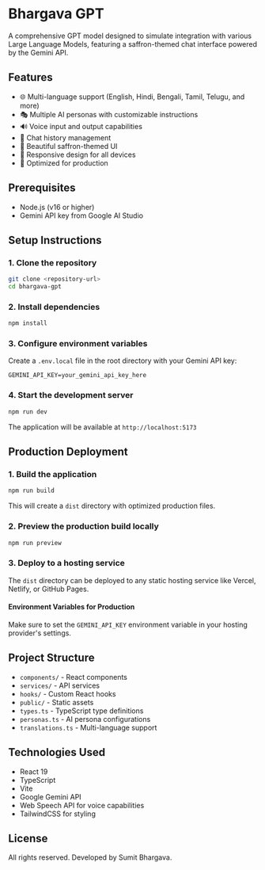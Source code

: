 # Bhargava GPT

A comprehensive GPT model designed to simulate integration with various Large Language Models, featuring a saffron-themed chat interface powered by the Gemini API.

## Features

- 🌐 Multi-language support (English, Hindi, Bengali, Tamil, Telugu, and more)
- 🎭 Multiple AI personas with customizable instructions
- 🔊 Voice input and output capabilities
- 💬 Chat history management
- 🎨 Beautiful saffron-themed UI
- 📱 Responsive design for all devices
- 🚀 Optimized for production

## Prerequisites

- Node.js (v16 or higher)
- Gemini API key from Google AI Studio

## Setup Instructions

### 1. Clone the repository

```bash
git clone <repository-url>
cd bhargava-gpt
```

### 2. Install dependencies

```bash
npm install
```

### 3. Configure environment variables

Create a `.env.local` file in the root directory with your Gemini API key:

```
GEMINI_API_KEY=your_gemini_api_key_here
```

### 4. Start the development server

```bash
npm run dev
```

The application will be available at `http://localhost:5173`

## Production Deployment

### 1. Build the application

```bash
npm run build
```

This will create a `dist` directory with optimized production files.

### 2. Preview the production build locally

```bash
npm run preview
```

### 3. Deploy to a hosting service

The `dist` directory can be deployed to any static hosting service like Vercel, Netlify, or GitHub Pages.

#### Environment Variables for Production

Make sure to set the `GEMINI_API_KEY` environment variable in your hosting provider's settings.

## Project Structure

- `components/` - React components
- `services/` - API services
- `hooks/` - Custom React hooks
- `public/` - Static assets
- `types.ts` - TypeScript type definitions
- `personas.ts` - AI persona configurations
- `translations.ts` - Multi-language support

## Technologies Used

- React 19
- TypeScript
- Vite
- Google Gemini API
- Web Speech API for voice capabilities
- TailwindCSS for styling

## License

All rights reserved. Developed by Sumit Bhargava.
